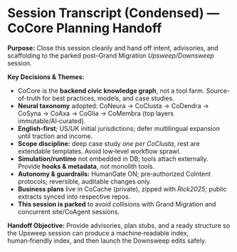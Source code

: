 # Session Transcript (Condensed) — CoCore Planning Handoff

**Purpose:** Close this session cleanly and hand off intent, advisories, and scaffolding to the parked post–Grand Migration *Upsweep/Downsweep* session.

**Key Decisions & Themes:**
- CoCore is the **backend civic knowledge graph**, not a tool farm. Source-of-truth for best practices, models, and case studies.
- **Neural taxonomy** adopted: CoNeura → CoClusta → CoDendra → CoSyna → CoAxa → CoGlia → CoMembra (top layers immutable/AI‑curated).
- **English-first**; US/UK initial jurisdictions; defer multilingual expansion until traction and income.
- **Scope discipline:** deep case study *one per CoClusta*, rest are extendable templates. Avoid low‑level workflow sprawl.
- **Simulation/runtime** not embedded in DB; tools attach externally. Provide **hooks & metadata**, not monolith tools.
- **Autonomy & guardrails:** HumanGate ON; pre‑authorized CoIntent protocols; reversible, auditable changes only.
- **Business plans** live in CoCache (private), zipped with *Rick2025*; public extracts synced into respective repos.
- **This session is parked** to avoid collisions with Grand Migration and concurrent site/CoAgent sessions.

**Handoff Objective:** Provide advisories, plan stubs, and a ready structure so the Upsweep session can produce a machine‑readable index, human‑friendly index, and then launch the Downsweep edits safely.
